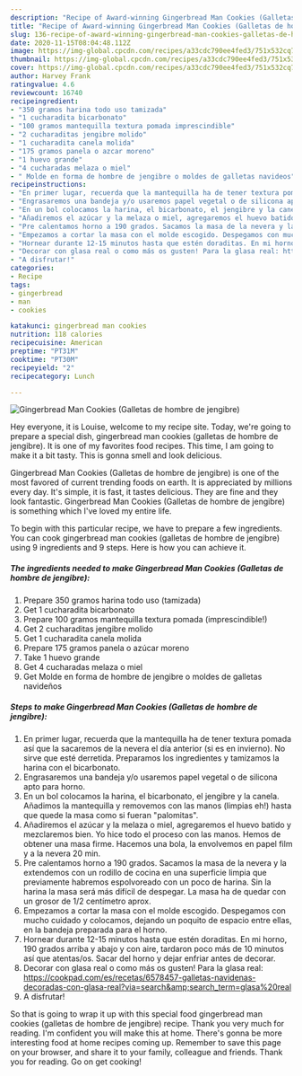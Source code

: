 ```yaml
---
description: "Recipe of Award-winning Gingerbread Man Cookies (Galletas de hombre de jengibre)"
title: "Recipe of Award-winning Gingerbread Man Cookies (Galletas de hombre de jengibre)"
slug: 136-recipe-of-award-winning-gingerbread-man-cookies-galletas-de-hombre-de-jengibre
date: 2020-11-15T08:04:48.112Z
image: https://img-global.cpcdn.com/recipes/a33cdc790ee4fed3/751x532cq70/gingerbread-man-cookies-galletas-de-hombre-de-jengibre-foto-principal.jpg
thumbnail: https://img-global.cpcdn.com/recipes/a33cdc790ee4fed3/751x532cq70/gingerbread-man-cookies-galletas-de-hombre-de-jengibre-foto-principal.jpg
cover: https://img-global.cpcdn.com/recipes/a33cdc790ee4fed3/751x532cq70/gingerbread-man-cookies-galletas-de-hombre-de-jengibre-foto-principal.jpg
author: Harvey Frank
ratingvalue: 4.6
reviewcount: 16740
recipeingredient:
- "350 gramos harina todo uso tamizada"
- "1 cucharadita bicarbonato"
- "100 gramos mantequilla textura pomada imprescindible"
- "2 cucharaditas jengibre molido"
- "1 cucharadita canela molida"
- "175 gramos panela o azcar moreno"
- "1 huevo grande"
- "4 cucharadas melaza o miel"
- " Molde en forma de hombre de jengibre o moldes de galletas navideos"
recipeinstructions:
- "En primer lugar, recuerda que la mantequilla ha de tener textura pomada así que la sacaremos de la nevera el día anterior (si es en invierno). No sirve que esté derretida. Preparamos los ingredientes y tamizamos la harina con el bicarbonato."
- "Engrasaremos una bandeja y/o usaremos papel vegetal o de silicona apto para horno."
- "En un bol colocamos la harina, el bicarbonato, el jengibre y la canela. Añadimos la mantequilla y removemos con las manos (limpias eh!) hasta que quede la masa como si fueran &#34;palomitas&#34;."
- "Añadiremos el azúcar y la melaza o miel, agregaremos el huevo batido y mezclaremos bien. Yo hice todo el proceso con las manos. Hemos de obtener una masa firme. Hacemos una bola, la envolvemos en papel film y a la nevera 20 min."
- "Pre calentamos horno a 190 grados. Sacamos la masa de la nevera y la extendemos con un rodillo de cocina en una superficie limpia que previamente habremos espolvoreado con un poco de harina. Sin la harina la masa será más difícil de despegar. La masa ha de quedar con un grosor de 1/2 centímetro aprox."
- "Empezamos a cortar la masa con el molde escogido. Despegamos con mucho cuidado y colocamos, dejando un poquito de espacio entre ellas, en la bandeja preparada para el horno."
- "Hornear durante 12-15 minutos hasta que estén doraditas. En mi horno, 190 grados arriba y abajo y con aire, tardaron poco más de 10 minutos así que atentas/os. Sacar del horno y dejar enfriar antes de decorar."
- "Decorar con glasa real o como más os gusten! Para la glasa real: https://cookpad.com/es/recetas/6578457-galletas-navidenas-decoradas-con-glasa-real?via=search&amp;search_term=glasa%20real"
- "A disfrutar!"
categories:
- Recipe
tags:
- gingerbread
- man
- cookies

katakunci: gingerbread man cookies 
nutrition: 118 calories
recipecuisine: American
preptime: "PT31M"
cooktime: "PT30M"
recipeyield: "2"
recipecategory: Lunch

---
```



![Gingerbread Man Cookies (Galletas de hombre de jengibre)](https://img-global.cpcdn.com/recipes/a33cdc790ee4fed3/751x532cq70/gingerbread-man-cookies-galletas-de-hombre-de-jengibre-foto-principal.jpg)

Hey everyone, it is Louise, welcome to my recipe site. Today, we're going to prepare a special dish, gingerbread man cookies (galletas de hombre de jengibre). It is one of my favorites food recipes. This time, I am going to make it a bit tasty. This is gonna smell and look delicious.



Gingerbread Man Cookies (Galletas de hombre de jengibre) is one of the most favored of current trending foods on earth. It is appreciated by millions every day. It's simple, it is fast, it tastes delicious. They are fine and they look fantastic. Gingerbread Man Cookies (Galletas de hombre de jengibre) is something which I've loved my entire life.


To begin with this particular recipe, we have to prepare a few ingredients. You can cook gingerbread man cookies (galletas de hombre de jengibre) using 9 ingredients and 9 steps. Here is how you can achieve it.

<!--inarticleads1-->

##### The ingredients needed to make Gingerbread Man Cookies (Galletas de hombre de jengibre):

1. Prepare 350 gramos harina todo uso (tamizada)
1. Get 1 cucharadita bicarbonato
1. Prepare 100 gramos mantequilla textura pomada (imprescindible!)
1. Get 2 cucharaditas jengibre molido
1. Get 1 cucharadita canela molida
1. Prepare 175 gramos panela o azúcar moreno
1. Take 1 huevo grande
1. Get 4 cucharadas melaza o miel
1. Get  Molde en forma de hombre de jengibre o moldes de galletas navideños




<!--inarticleads2-->

##### Steps to make Gingerbread Man Cookies (Galletas de hombre de jengibre):

1. En primer lugar, recuerda que la mantequilla ha de tener textura pomada así que la sacaremos de la nevera el día anterior (si es en invierno). No sirve que esté derretida. Preparamos los ingredientes y tamizamos la harina con el bicarbonato.
1. Engrasaremos una bandeja y/o usaremos papel vegetal o de silicona apto para horno.
1. En un bol colocamos la harina, el bicarbonato, el jengibre y la canela. Añadimos la mantequilla y removemos con las manos (limpias eh!) hasta que quede la masa como si fueran &#34;palomitas&#34;.
1. Añadiremos el azúcar y la melaza o miel, agregaremos el huevo batido y mezclaremos bien. Yo hice todo el proceso con las manos. Hemos de obtener una masa firme. Hacemos una bola, la envolvemos en papel film y a la nevera 20 min.
1. Pre calentamos horno a 190 grados. Sacamos la masa de la nevera y la extendemos con un rodillo de cocina en una superficie limpia que previamente habremos espolvoreado con un poco de harina. Sin la harina la masa será más difícil de despegar. La masa ha de quedar con un grosor de 1/2 centímetro aprox.
1. Empezamos a cortar la masa con el molde escogido. Despegamos con mucho cuidado y colocamos, dejando un poquito de espacio entre ellas, en la bandeja preparada para el horno.
1. Hornear durante 12-15 minutos hasta que estén doraditas. En mi horno, 190 grados arriba y abajo y con aire, tardaron poco más de 10 minutos así que atentas/os. Sacar del horno y dejar enfriar antes de decorar.
1. Decorar con glasa real o como más os gusten! Para la glasa real: https://cookpad.com/es/recetas/6578457-galletas-navidenas-decoradas-con-glasa-real?via=search&amp;search_term=glasa%20real
1. A disfrutar!




So that is going to wrap it up with this special food gingerbread man cookies (galletas de hombre de jengibre) recipe. Thank you very much for reading. I'm confident you will make this at home. There's gonna be more interesting food at home recipes coming up. Remember to save this page on your browser, and share it to your family, colleague and friends. Thank you for reading. Go on get cooking!
